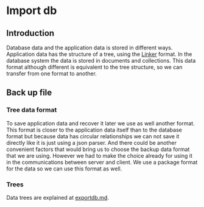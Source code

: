 Import db
=========

## Introduction

Database data and the application data is stored in different ways. Application data has the structure of a tree, using the [Linker](linker.md) format. In the database system the data is stored in documents and collections. This data format although different is equivalent to the tree structure, so we can transfer from one format to another.

## Back up file

### Tree data format

To save application data and recover it later we use as well another format. This format is closer to the application data itself than to the database format but because data has circular relationships we can not save it directly like it is just using a json parser. And there could be another convenient factors that would bring us to choose the backup data format that we are using. However we had to make the choice already for using it in the communications between server and client. We use a package format for the data so we can use this format as well.

### Trees

Data trees are explained at [exportdb.md](exportdb.md).

